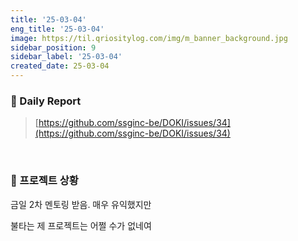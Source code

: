 ```yaml
---
title: '25-03-04'
eng_title: '25-03-04'
image: https://til.qriositylog.com/img/m_banner_background.jpg
sidebar_position: 9
sidebar_label: '25-03-04'
created_date: 25-03-04
---
```


### 📌 Daily Report
> [https://github.com/ssginc-be/DOKI/issues/34](https://github.com/ssginc-be/DOKI/issues/34)

<br/>

### 📌 프로젝트 상황

금일 2차 멘토링 받음. 매우 유익했지만

불타는 제 프로젝트는 어쩔 수가 없네여
